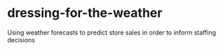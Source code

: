 # dressing-for-the-weather
Using weather forecasts to predict store sales in order to inform staffing decisions

